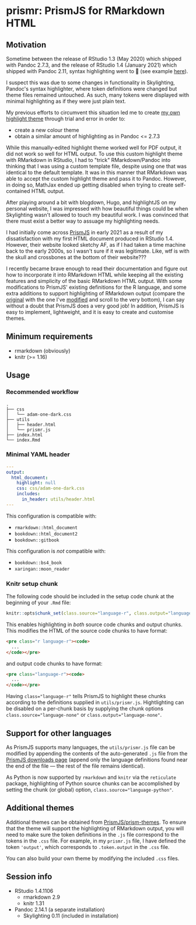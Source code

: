 # prismr: PrismJS for RMarkdown HTML

## Motivation

Sometime between the release of RStudio 1.3 (May 2020) which shipped with Pandoc
2.7.3, and the release of RStudio 1.4 (January 2021) which shipped with Pandoc
2.11, syntax highlighting went to :poop: (see example
[here](https://adamoshen.github.io/prismr/skylighting/)).

I suspect this was due to some changes in functionality in Skylighting, Pandoc's
syntax highlighter, where token definitions were changed but theme files remained
untouched. As such, many tokens were displayed with minimal highlighting as if
they were just plain text.

My previous efforts to circumvent this situation led me to create
[my own highlight theme](https://github.com/adamoshen/adam-highlight-theme)
through trial and error in order to:

- create a new colour theme
- obtain a similar amount of highlighting as in Pandoc <= 2.7.3

While this manually-edited highlight theme worked well for PDF output,
it did not work so well for HTML output. To use this custom highlight theme
with RMarkdown in RStudio, I had to "trick" RMarkdown/Pandoc into thinking that
I was using a custom template file, despite using one that was identical to
the default template. It was in this manner that RMarkdown was able to accept
the custom highlight theme and pass it to Pandoc. However, in doing so, MathJax
ended up getting disabled when trying to create self-contained HTML output.

After playing around a bit with blogdown, Hugo, and highlightJS on my personal
website, I was impressed with how beautiful things could be when Skylighting
wasn't allowed to touch my beautiful work. I was convinced that there must exist
a better way to assuage my highlighting needs.

I had initially come across [PrismJS](https://github.com/PrismJS/prism) in early
2021 as a result of my dissatisfaction with my first HTML document produced
in RStudio 1.4. However, their website looked sketchy AF, as if I had taken
a time machine back to the early 2000s, so I wasn't sure if it was legitimate.
Like, wtf is with the skull and crossbones at the bottom of their website???

I recently became brave enough to read their documentation and figure out how to
incorporate it into RMarkdown HTML while keeping all the existing features
and simplicity of the basic RMarkdown HTML output. With some modifications to
PrismJS' existing definitions for the R language, and some extra additions to
support highlighting of RMarkdown output (compare the
[original](https://github.com/adamoshen/prismr/blob/main/docs/default-theme/utils/prism.js)
with the one I've [modified](https://github.com/adamoshen/prismr/blob/main/utils/prismr.js)
and scroll to the very bottom), I can say without a doubt that PrismJS does a
very good job! In addition, PrismJS is easy to implement, lightweight, and it is
easy to create and customise themes.

## Minimum requirements

- rmarkdown (obviously)
- knitr (>= 1.16)

## Usage

### Recommended workflow

```shell
.
├── css
│   └── adam-one-dark.css
├── utils
│   ├── header.html
│   └── prismr.js
├── index.html
└── index.Rmd
```

### Minimal YAML header

```yaml
---
output:
  html_document:
    highlight: null
    css: css/adam-one-dark.css
    includes:
      in_header: utils/header.html
---
```

This configuration is compatible with:

- `rmarkdown::html_document`
- `bookdown::html_document2`
- `bookdown::gitbook`

This configuration is *not* compatible with:

- `bookdown::bs4_book`
- `xaringan::moon_reader`

### Knitr setup chunk

The following code should be included in the setup code chunk at the beginning
of your `.Rmd` file:

```r
knitr::opts$chunk_set(class.source="language-r", class.output="language-r")
```

This enables highlighting in *both* source code chunks and output chunks. This
modifies the HTML of the source code chunks to have format:

```html
<pre class="r language-r"><code>
  ...
</code></pre>
```

and output code chunks to have format:

```html
<pre class="language-r"><code>
  ...
</code></pre>
```

Having `class="language-r"` tells PrismJS to highlight these chunks according to
the definitions supplied in `utils/prismr.js`. Hightlighting can be disabled on
a per-chunk basis by supplying the chunk options
`class.source="language-none"` or `class.output="language-none"`.

## Support for other languages

As PrismJS supports many languages, the `utils/prismr.js` file can be modified
by appending the contents of the auto-generated `.js` file from the
[PrismJS downloads page](https://prismjs.com/download.html#themes=prism)
(append only the language definitions found near the end of the file &mdash;
the rest of the file remains identical).

As Python is now supported by `rmarkdown` and `knitr` via the `reticulate`
package, highlighting of Python source chunks can be accomplished by setting the
chunk (or global) option, `class.source="language-python"`.

## Additional themes

Additional themes can be obtained from
[PrismJS/prism-themes](https://github.com/PrismJS/prism-themes). To ensure
that the theme will support the highlighting of RMarkdown output, you will need
to make sure the token definitions in the `.js` file correspond to the tokens
in the `.css` file. For example, in my `prismr.js` file, I have defined the
token `'output'`, which corresponds to `.token.output` in the `.css` file.

You can also build your own theme by modifying the included `.css` files.

## Session info

- RStudio 1.4.1106
    - rmarkdown 2.9
    - knitr 1.31
- Pandoc 2.14.1 (a separate installation)
    - Skylighting 0.11 (included in installation)
